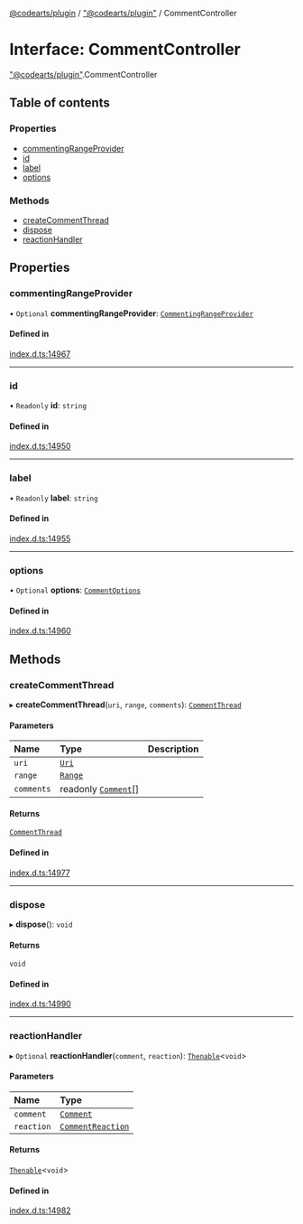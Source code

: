 [@codearts/plugin](../README.md) / ["@codearts/plugin"](../modules/_codearts_plugin_.md) / CommentController

# Interface: CommentController

["@codearts/plugin"](../modules/_codearts_plugin_.md).CommentController

## Table of contents

### Properties

- [commentingRangeProvider](codearts_plugin_.CommentController.md#commentingrangeprovider)
- [id](codearts_plugin_.CommentController.md#id)
- [label](codearts_plugin_.CommentController.md#label)
- [options](codearts_plugin_.CommentController.md#options)

### Methods

- [createCommentThread](codearts_plugin_.CommentController.md#createcommentthread)
- [dispose](codearts_plugin_.CommentController.md#dispose)
- [reactionHandler](codearts_plugin_.CommentController.md#reactionhandler)

## Properties

### commentingRangeProvider

• `Optional` **commentingRangeProvider**: [`CommentingRangeProvider`](codearts_plugin_.CommentingRangeProvider.md)

#### Defined in

[index.d.ts:14967](https://github.com/huaweicloud/cloudide-plugin-api/blob/03c74e5/index.d.ts#L14967)

___

### id

• `Readonly` **id**: `string`

#### Defined in

[index.d.ts:14950](https://github.com/huaweicloud/cloudide-plugin-api/blob/03c74e5/index.d.ts#L14950)

___

### label

• `Readonly` **label**: `string`

#### Defined in

[index.d.ts:14955](https://github.com/huaweicloud/cloudide-plugin-api/blob/03c74e5/index.d.ts#L14955)

___

### options

• `Optional` **options**: [`CommentOptions`](codearts_plugin_.CommentOptions.md)

#### Defined in

[index.d.ts:14960](https://github.com/huaweicloud/cloudide-plugin-api/blob/03c74e5/index.d.ts#L14960)

## Methods

### createCommentThread

▸ **createCommentThread**(`uri`, `range`, `comments`): [`CommentThread`](codearts_plugin_.CommentThread.md)

#### Parameters

| Name | Type | Description |
| :------ | :------ | :------ |
| `uri` | [`Uri`](../classes/codearts_plugin_.Uri.md) |  |
| `range` | [`Range`](../classes/codearts_plugin_.Range.md) |  |
| `comments` | readonly [`Comment`](codearts_plugin_.Comment.md)[] |  |

#### Returns

[`CommentThread`](codearts_plugin_.CommentThread.md)

#### Defined in

[index.d.ts:14977](https://github.com/huaweicloud/cloudide-plugin-api/blob/03c74e5/index.d.ts#L14977)

___

### dispose

▸ **dispose**(): `void`

#### Returns

`void`

#### Defined in

[index.d.ts:14990](https://github.com/huaweicloud/cloudide-plugin-api/blob/03c74e5/index.d.ts#L14990)

___

### reactionHandler

▸ `Optional` **reactionHandler**(`comment`, `reaction`): [`Thenable`](Thenable.md)<`void`\>

#### Parameters

| Name | Type |
| :------ | :------ |
| `comment` | [`Comment`](codearts_plugin_.Comment.md) |
| `reaction` | [`CommentReaction`](codearts_plugin_.CommentReaction.md) |

#### Returns

[`Thenable`](Thenable.md)<`void`\>

#### Defined in

[index.d.ts:14982](https://github.com/huaweicloud/cloudide-plugin-api/blob/03c74e5/index.d.ts#L14982)
